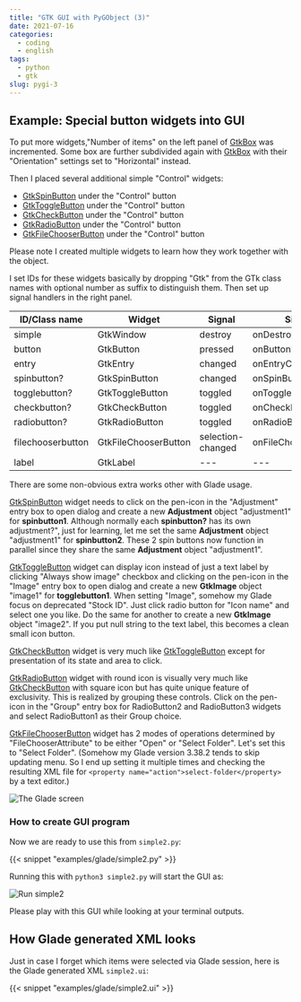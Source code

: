 ```yaml
---
title: "GTK GUI with PyGObject (3)"
date: 2021-07-16
categories:
  - coding
  - english
tags:
  - python
  - gtk
slug: pygi-3
---
```



## Example: Special button widgets into GUI

To put more widgets,"Number of items" on the left panel of
[GtkBox](https://lazka.github.io/pgi-docs/Gtk-3.0/classes/Box.html)
was incremented.  Some box are further subdivided again with
[GtkBox](https://lazka.github.io/pgi-docs/Gtk-3.0/classes/Box.html)
with their "Orientation" settings set to "Horizontal" instead.

Then I placed several additional simple "Control" widgets:
* [GtkSpinButton](https://lazka.github.io/pgi-docs/Gtk-3.0/classes/SpinButton.html) under the "Control" button
* [GtkToggleButton](https://lazka.github.io/pgi-docs/Gtk-3.0/classes/ToggleButton.html) under the "Control" button
* [GtkCheckButton](https://lazka.github.io/pgi-docs/Gtk-3.0/classes/CheckButton.html) under the "Control" button
* [GtkRadioButton](https://lazka.github.io/pgi-docs/Gtk-3.0/classes/RadioButton.html) under the "Control" button
* [GtkFileChooserButton](https://lazka.github.io/pgi-docs/Gtk-3.0/classes/FileChooserButton.html) under the "Control" button

Please note I created multiple widgets to learn how they work together with
the object.

I set IDs for these widgets basically by dropping "Gtk" from the GTk class
names with optional number as suffix to distinguish them.  Then set up signal
handlers in the right panel.

| ID/Class name     | Widget               | Signal            | Signal handler  |
|-------------------|----------------------|-------------------|-----------------|
| simple            | GtkWindow            | destroy           | onDestroy       |
| button            | GtkButton            | pressed           | onButtonPressed |
| entry             | GtkEntry             | changed           | onEntryChanged  |
| spinbutton?       | GtkSpinButton        | changed           | onSpinButtonChanged? |
| togglebutton?     | GtkToggleButton      | toggled           | onToggleButtonToggled? |
| checkbutton?      | GtkCheckButton       | toggled           | onCheckButtonToggled? |
| radiobutton?      | GtkRadioButton       | toggled           | onRadioButtonToggled |
| filechooserbutton | GtkFileChooserButton | selection-changed | onFileChooserButtonChanged |
| label             | GtkLabel             | ---               |  ---              |

There are some non-obvious extra works other with Glade usage.

[GtkSpinButton](https://lazka.github.io/pgi-docs/Gtk-3.0/classes/SpinButton.html)
widget needs to click on the pen-icon in the "Adjustment" entry box to open
dialog and create a new __Adjustment__ object "adjustment1" for __spinbutton1__.
Although normally each __spinbutton?__ has its own adjustment?", just for
learning, let me set the same __Adjustment__ object "adjustment1" for
__spinbutton2__.  These 2 spin buttons now function in parallel since they
share the same __Adjustment__ object "adjustment1".

[GtkToggleButton](https://lazka.github.io/pgi-docs/Gtk-3.0/classes/ToggleButton.html)
widget can display icon instead of just a text label by clicking "Always show
image" checkbox and clicking on the pen-icon in the "Image" entry box to open
dialog and create a new __GtkImage__ object "image1" for __togglebutton1__.
When setting "Image", somehow my Glade focus on deprecated "Stock ID".  Just
click radio button for "Icon name" and select one you like.  Do the same for
another to create a new __GtkImage__ object "image2".  If you put null string
to the text label, this becomes a clean small icon button.

[GtkCheckButton](https://lazka.github.io/pgi-docs/Gtk-3.0/classes/CheckButton.html)
widget is very much like
[GtkToggleButton](https://lazka.github.io/pgi-docs/Gtk-3.0/classes/ToggleButton.html)
except for presentation of its state and area to click.

[GtkRadioButton](https://lazka.github.io/pgi-docs/Gtk-3.0/classes/RadioButton.html)
widget with round icon is visually very much like
[GtkCheckButton](https://lazka.github.io/pgi-docs/Gtk-3.0/classes/CheckButton.html)
with square icon but has quite unique feature of exclusivity.  This is realized
by grouping these controls.  Click on the pen-icon in the "Group" entry box for
RadioButton2 and RadioButton3 widgets and select RadioButton1 as their Group
choice.

[GtkFileChooserButton](https://lazka.github.io/pgi-docs/Gtk-3.0/classes/FileChooserButton.html)
widget has 2 modes of operations determined by "FileChooserAttribute" to be
either "Open" or "Select Folder".  Let's set this to "Select Folder".  (Somehow
my Glade version 3.38.2 tends to skip updating menu.  So I end up setting it
multiple times and checking the resulting XML file for `<property
name="action">select-folder</property>` by a text editor.)

![The Glade screen](/img/simple2-glade.png)

### How to create GUI program

Now we are ready to use this from `simple2.py`:

{{< snippet "examples/glade/simple2.py" >}}

Running this with `python3 simple2.py` will start the GUI as:

![Run simple2](/img/simple2-py.png)

Please play with this GUI while looking at your terminal outputs.

## How Glade generated XML looks

Just in case I forget which items were selected via Glade session, here is the
Glade generated XML `simple2.ui`:

{{< snippet "examples/glade/simple2.ui" >}}


<!-- vim: set sw=2 sts=2 ai si et tw=79 ft=markdown: -->
